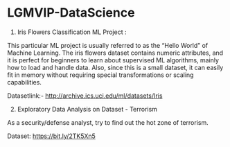 # LGMVIP-DataScience
1) Iris Flowers Classification ML Project :

This particular ML project is usually referred to as the “Hello World” of Machine Learning. The iris flowers dataset contains numeric attributes, and it is perfect for beginners to learn about supervised ML algorithms, mainly how to load and handle data. Also, since this is a small dataset, it can easily fit in memory without requiring special transformations or scaling capabilities.

Datasetlink:-
http://archive.ics.uci.edu/ml/datasets/Iris 

2) Exploratory Data Analysis on Dataset - Terrorism 

As a security/defense analyst, try to find out the hot zone of terrorism.

Dataset: https://bit.ly/2TK5Xn5
